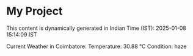# My Project

This content is dynamically generated in Indian Time (IST): 2025-01-08 15:14:09 IST


Current Weather in Coimbatore:
Temperature: 30.88 °C
Condition: haze
